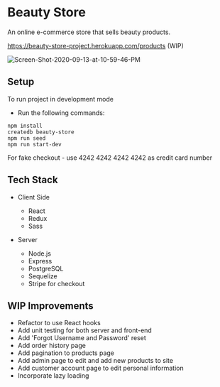 # Beauty Store

An online e-commerce store that sells beauty products.

https://beauty-store-project.herokuapp.com/products (WIP)

<img src="https://i.ibb.co/HV9xqZX/Screen-Shot-2020-09-13-at-10-59-46-PM.png" alt="Screen-Shot-2020-09-13-at-10-59-46-PM" border="0">

## Setup

To run project in development mode

* Run the following commands:

```
npm install
createdb beauty-store
npm run seed
npm run start-dev
```

For fake checkout - use 4242 4242 4242 4242 as credit card number

## Tech Stack

* Client Side
  * React
  * Redux
  * Sass
  
* Server
  * Node.js
  * Express
  * PostgreSQL
  * Sequelize
  * Stripe for checkout

## WIP Improvements

* Refactor to use React hooks
* Add unit testing for both server and front-end
* Add 'Forgot Username and Password' reset
* Add order history page
* Add pagination to products page
* Add admin page to edit and add new products to site
* Add customer account page to edit personal information
* Incorporate lazy loading
